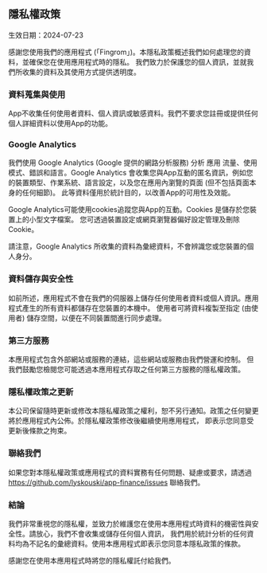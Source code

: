 ## 隱私權政策

生效日期：2024-07-23

感謝您使用我們的應用程式 (「Fingrom」)。本隱私政策概述我們如何處理您的資料，並確保您在使用應用程式時的隱私。
我們致力於保護您的個人資訊，並就我們所收集的資料及其使用方式提供透明度。

### 資料蒐集與使用

App不收集任何使用者資料、個人資訊或敏感資料。我們不要求您註冊或提供任何個人詳細資料以使用App的功能。

### Google Analytics

我們使用 Google Analytics (Google 提供的網路分析服務) 分析 應用 流量、使用模式、錯誤和語言。Google Analytics
會收集您與App互動的匿名資訊，例如您的裝置類型、作業系統、語言設定，以及您在應用內瀏覽的頁面 (但不包括頁面本身的任何細節)。
此等資料僅用於統計目的，以改善App的可用性及效能。

Google Analytics可能使用cookies追蹤您與App的互動。Cookies 是儲存於您裝置上的小型文字檔案。
您可透過裝置設定或網頁瀏覽器偏好設定管理及刪除 Cookie。

請注意，Google Analytics 所收集的資料為彙總資料，不會辨識您或您裝置的個人身分。

### 資料儲存與安全性

如前所述，應用程式不會在我們的伺服器上儲存任何使用者資料或個人資訊。應用程式產生的所有資料都儲存在您裝置的本機中。
使用者可將資料複製至指定 (由使用者) 儲存空間，以便在不同裝置間進行同步處理。

### 第三方服務

本應用程式包含外部網站或服務的連結，這些網站或服務由我們營運和控制。
但我們鼓勵您檢閱您可能透過本應用程式存取之任何第三方服務的隱私權政策。

### 隱私權政策之更新

本公司保留隨時更新或修改本隱私權政策之權利，恕不另行通知。政策之任何變更將於應用程式內公佈。於隱私權政策修改後繼續使用應用程式，
即表示您同意受更新後條款之拘束。

### 聯絡我們

如果您對本隱私權政策或應用程式的資料實務有任何問題、疑慮或要求，請透過 https://github.com/lyskouski/app-finance/issues 聯絡我們。

### 結論

我們非常重視您的隱私權，並致力於維護您在使用本應用程式時資料的機密性與安全性。請放心，我們不會收集或儲存任何個人資訊，
我們用於統計分析的任何資料均為不記名的彙總資料。使用本應用程式即表示您同意本隱私政策的條款。

感謝您在使用本應用程式時將您的隱私權託付給我們。